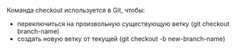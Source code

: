 Команда checkout используется в Git, чтобы:  
* переключиться на произвольную существующую ветку (git checkout branch-name)  
* создать новую ветку от текущей (git checkout -b new-branch-name)  
